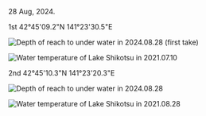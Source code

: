28 Aug, 2024.  

1st  42°45'09.2"N 141°23'30.5"E

<img src="https://github.com/siaflab/Deep_Water_Data_Logging_At_Lake_Shikotu/blob/main/Log_Data/20240828/Depth(m)_20240828_01.png" alt="
Depth of reach to under water in 2024.08.28 (first take)" title="Depth of reach to under water in 2024.08.28(first take)">  

<img src="https://github.com/siaflab/Deep_Water_Data_Logging_At_Lake_Shikotu/blob/main/Log_Data/20240828/Temperature(deg%20C)_20240828_01.png" alt="
Water temperature of Lake Shikotsu in 2021.07.10" title="Water temperature of Lake Shikotsu in 2024.08.28">  


2nd  42°45'10.3"N 141°23'20.3"E

<img src="https://github.com/siaflab/Deep_Water_Data_Logging_At_Lake_Shikotu/blob/main/Log_Data/20240828/Depth(m)_20240828_02.png" alt="
Depth of reach to under water in 2024.08.28" title="Depth of reach to under water in 2024.08.28(Second take)">  

<img src="https://github.com/siaflab/Deep_Water_Data_Logging_At_Lake_Shikotu/blob/main/Log_Data/20240828/Temperature(deg%20C)_20240828_02.png" alt="
Water temperature of Lake Shikotsu in 2021.08.28" title="Water temperature of Lake Shikotsu in 2024.08.28">  
